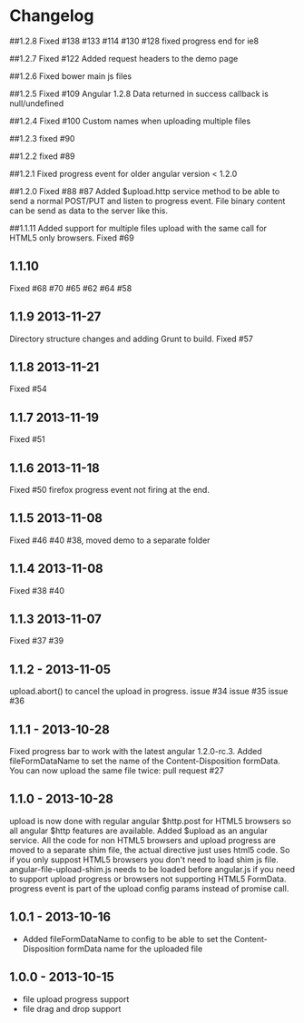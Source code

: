 # Changelog

##1.2.8
Fixed #138 #133 #114 #130 #128 
fixed progress end for ie8	

##1.2.7
Fixed #122 
Added request headers to the demo page

##1.2.6
Fixed bower main js files

##1.2.5
Fixed #109 Angular 1.2.8 Data returned in success callback is null/undefined

##1.2.4
Fixed #100 Custom names when uploading multiple files

##1.2.3
fixed #90

##1.2.2
fixed #89

##1.2.1
Fixed progress event for older angular version < 1.2.0

##1.2.0
Fixed #88 #87 
Added $upload.http service method to be able to send a normal POST/PUT and listen to progress event.
File binary content can be send as data to the server like this.
 
##1.1.11
Added support for multiple files upload with the same call for HTML5 only browsers.
Fixed #69

## 1.1.10
Fixed #68 #70 #65 #62 #64 #58


## 1.1.9 2013-11-27
Directory structure changes and adding Grunt to build.
Fixed #57 

## 1.1.8 2013-11-21
Fixed #54

## 1.1.7 2013-11-19
Fixed #51

## 1.1.6 2013-11-18
Fixed #50 firefox progress event not firing at the end.

## 1.1.5 2013-11-08
Fixed #46 #40 #38, moved demo to a separate folder

## 1.1.4 2013-11-08
Fixed #38 #40

## 1.1.3 2013-11-07
Fixed #37 #39

## 1.1.2 - 2013-11-05
upload.abort() to cancel the upload in progress.
issue #34
issue #35
issue #36

## 1.1.1 - 2013-10-28
Fixed progress bar to work with the latest angular 1.2.0-rc.3.
Added fileFormDataName to set the name of the Content-Disposition formData.
You can now upload the same file twice: pull request #27

## 1.1.0 - 2013-10-28
upload is now done with regular angular $http.post for HTML5 browsers so all angular $http features are available.
Added $upload as an angular service.
All the code for non HTML5 browsers and upload progress are moved to a separate shim file, the actual directive just uses html5 code. So if you only suppost HTML5 browsers you don't need to load shim js file.
angular-file-upload-shim.js needs to be loaded before angular.js if you need to support upload progress or browsers not supporting HTML5 FormData.
progress event is part of the upload config params instead of promise call.

## 1.0.1 - 2013-10-16
- Added fileFormDataName to config to be able to set the Content-Disposition formData name for the uploaded file

## 1.0.0 - 2013-10-15
- file upload progress support
- file drag and drop support


